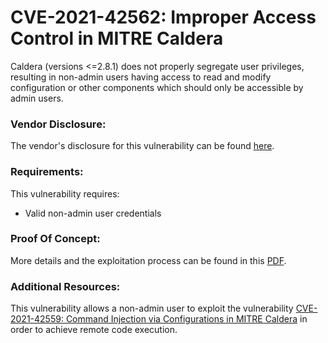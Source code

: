 # CVE-2021-42562: Improper Access Control in MITRE Caldera

Caldera (versions <=2.8.1) does not properly segregate user privileges, resulting in non-admin users having access to read and modify configuration or other components which should only be accessible by admin users. 

### Vendor Disclosure:

The vendor's disclosure for this vulnerability can be found [here](https://cve.mitre.org/cgi-bin/cvename.cgi?name=CVE-2021-42562).

### Requirements:

This vulnerability requires:
<br/>
- Valid non-admin user credentials

### Proof Of Concept:

More details and the exploitation process can be found in this [PDF](https://github.com/mbadanoiu/CVE-2021-42562/blob/main/Caldera%20-%20CVE-2021-42562.pdf).

### Additional Resources:

This vulnerability allows a non-admin user to exploit the vulnerability [CVE-2021-42559: Command Injection via Configurations in MITRE Caldera](https://github.com/mbadanoiu/CVE-2021-42559) in order to achieve remote code execution.
